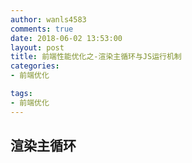 ```yaml
---
author: wanls4583
comments: true
date: 2018-06-02 13:53:00
layout: post
title: 前端性能优化之-渲染主循环与JS运行机制
categories:
- 前端优化

tags:
- 前端优化
---
```


## 渲染主循环
